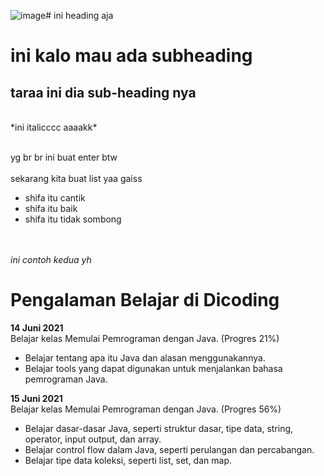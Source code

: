 ![image](https://github.com/user-attachments/assets/8580e501-722e-4029-b2f6-c4bb53286e9a)# ini heading aja 
<br>

ini kalo mau ada subheading
==
taraa ini dia sub-heading nya
-- 
<br>
*ini italicccc aaaakk* <br>

<br> yg br br ini buat enter btw <br>
<br> sekarang kita buat list yaa gaiss
- shifa itu cantik
- shifa itu baik
- shifa itu tidak sombong

<br><br>
*ini contoh kedua yh*
# Pengalaman Belajar di Dicoding

**14 Juni 2021**<br>
Belajar kelas Memulai Pemrograman dengan Java. (Progres 21%)
* Belajar tentang apa itu Java dan alasan menggunakannya.
* Belajar tools yang dapat digunakan untuk menjalankan bahasa pemrograman Java.

**15 Juni 2021**<br>
Belajar kelas Memulai Pemrograman dengan Java. (Progres 56%)
* Belajar dasar-dasar Java, seperti struktur dasar, tipe data, string, operator, input output, dan array.
* Belajar control flow dalam Java, seperti perulangan dan percabangan.
* Belajar tipe data koleksi, seperti list, set, dan map.
